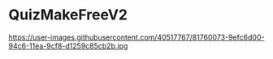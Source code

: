 # QuizMakeFreeV2
https://user-images.githubusercontent.com/40517767/81760073-9efc6d00-94c6-11ea-9cf8-d1259c85cb2b.jpg

